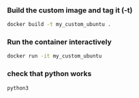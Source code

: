 ### Build the custom image and tag it (-t)

```bash
docker build -t my_custom_ubuntu .
```

### Run the container interactively

```bash
docker run -it my_custom_ubuntu
```

### check that python works

```bash
python3
```